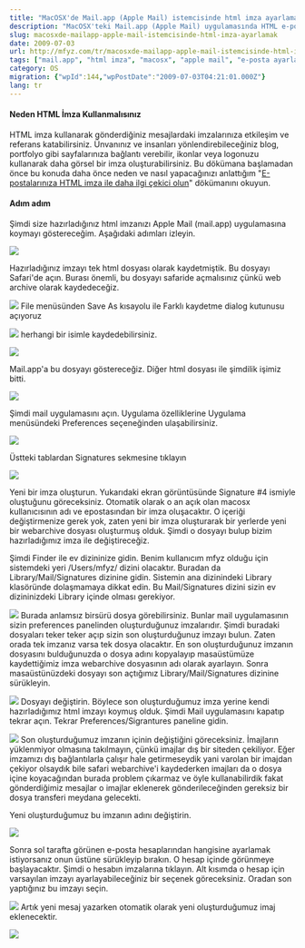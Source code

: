 ```yaml
---
title: "MacOSX'de Mail.app (Apple Mail) istemcisinde html imza ayarlamak"
description: "MacOSX'teki Mail.app (Apple Mail) uygulamasında HTML e-posta imzası ayarlamak için adım adım bir rehber. Safari kullanarak webarchive oluşturma ve Mail.app ayarları."
slug: macosxde-mailapp-apple-mail-istemcisinde-html-imza-ayarlamak
date: 2009-07-03
url: http://mfyz.com/tr/macosxde-mailapp-apple-mail-istemcisinde-html-imza-ayarlamak/
tags: ["mail.app", "html imza", "macosx", "apple mail", "e-posta ayarları"]
category: OS
migration: {"wpId":144,"wpPostDate":"2009-07-03T04:21:01.000Z"}
lang: tr
---
```


#### Neden HTML İmza Kullanmalısınız

HTML imza kullanarak gönderdiğiniz mesajlardaki imzalarınıza etkileşim ve referans katabilirsiniz. Ünvanınız ve insanları yönlendirebileceğiniz blog, portfolyo gibi sayfalarınıza bağlantı verebilir, ikonlar veya logonuzu kullanarak daha görsel bir imza oluşturabilirsiniz. Bu dökümana başlamadan önce bu konuda daha önce neden ve nasıl yapacağınızı anlattığım "[E-postalarınıza HTML imza ile daha ilgi çekici olun](/e-postalariniza-html-imza-ile-daha-ilgi-cekici-olun/)" dökümanını okuyun.

#### Adım adım

Şimdi size hazırladığınız html imzanızı Apple Mail (mail.app) uygulamasına koymayı göstereceğim. Aşağıdaki adımları izleyin.

![](/images/archive/tr/2009/07/mailapp_1.jpg)

Hazırladığınız imzayı tek html dosyası olarak kaydetmiştik. Bu dosyayı Safari'de açın. Burası önemli, bu dosyayı safaride açmalısınız çünkü web archive olarak kaydedeceğiz.

![](/images/archive/tr/2009/07/mailapp_2.jpg) File menüsünden Save As kısayolu ile Farklı kaydetme dialog kutunusu açıyoruz

![](/images/archive/tr/2009/07/mailapp_3.gif) herhangi bir isimle kaydedebilirsiniz.

![](/images/archive/tr/2009/07/mailapp_4.gif)

Mail.app'a bu dosyayı göstereceğiz. Diğer html dosyası ile şimdilik işimiz bitti.

![](/images/archive/tr/2009/07/mailapp_5.jpg)

Şimdi mail uygulamasını açın. Uygulama özelliklerine Uygulama menüsündeki Preferences seçeneğinden ulaşabilirsiniz.

![](/images/archive/tr/2009/07/mailapp_6.gif)

Üstteki tablardan Signatures sekmesine tıklayın

![](/images/archive/tr/2009/07/mailapp_7.jpg)

Yeni bir imza oluşturun. Yukarıdaki ekran görüntüsünde Signature #4 ismiyle oluştuğunu göreceksiniz. Otomatik olarak o an açık olan macosx kullanıcısının adı ve epostasından bir imza oluşacaktır. O içeriği değiştirmenize gerek yok, zaten yeni bir imza oluşturarak bir yerlerde yeni bir webarchive dosyası oluşturmuş olduk. Şimdi o dosyayı bulup bizim hazırladığımız imza ile değiştireceğiz.

Şimdi Finder ile ev dizininize gidin. Benim kullanıcım mfyz olduğu için sistemdeki yeri /Users/mfyz/ dizini olacaktır. Buradan da Library/Mail/Signatures dizinine gidin. Sistemin ana dizinindeki Library klasöründe dolaşmamaya dikkat edin. Bu Mail/Signatures dizini sizin ev dizininizdeki Library içinde olması gerekiyor.

![](/images/archive/tr/2009/07/mailapp_8.jpg) Burada anlamsız birsürü dosya görebilirsiniz. Bunlar mail uygulamasının sizin preferences panelinden oluşturduğunuz imzalarıdır. Şimdi buradaki dosyaları teker teker açıp sizin son oluşturduğunuz imzayı bulun. Zaten orada tek imzanız varsa tek dosya olacaktır. En son oluşturduğunuz imzanın dosyasını bulduğunuzda o dosya adını kopyalayıp masaüstümüze kaydettiğimiz imza webarchive dosyasının adı olarak ayarlayın. Sonra masaüstünüzdeki dosyayı son açtığımız Library/Mail/Signatures dizinine sürükleyin.

![](/images/archive/tr/2009/07/mailapp_9.jpg) Dosyayı değiştirin. Böylece son oluşturduğumuz imza yerine kendi hazırladığımız html imzayı koymuş olduk. Şimdi Mail uygulamasını kapatıp tekrar açın. Tekrar Preferences/Sigrantures paneline gidin.

![](/images/archive/tr/2009/07/mailapp_10.jpg) Son oluşturduğumuz imzanın içinin değiştiğini göreceksiniz. İmajların yüklenmiyor olmasına takılmayın, çünkü imajlar dış bir siteden çekiliyor. Eğer imzamızı dış bağlantılarla çalışır hale getirmeseydik yani varolan bir imajdan çekiyor olsaydık bile safari webarchive'i kaydederken imajları da o dosya içine koyacağından burada problem çıkarmaz ve öyle kullanabilirdik fakat gönderdiğimiz mesajlar o imajlar eklenerek gönderileceğinden gereksiz bir dosya transferi meydana gelecekti.

Yeni oluşturduğumuz bu imzanın adını değiştirin.

![](/images/archive/tr/2009/07/mailapp_11.jpg)

Sonra sol tarafta görünen e-posta hesaplarından hangisine ayarlamak istiyorsanız onun üstüne sürükleyip bırakın. O hesap içinde görünmeye başlayacaktır. Şimdi o hesabın imzalarına tıklayın. Alt kısımda o hesap için varsayılan imzayı ayarlayabileceğiniz bir seçenek göreceksiniz. Oradan son yaptığınız bu imzayı seçin.

![](/images/archive/tr/2009/07/mailapp_12.gif) Artık yeni mesaj yazarken otomatik olarak yeni oluşturduğumuz imaj eklenecektir.

![](/images/archive/tr/2009/07/mailapp_13.jpg)
